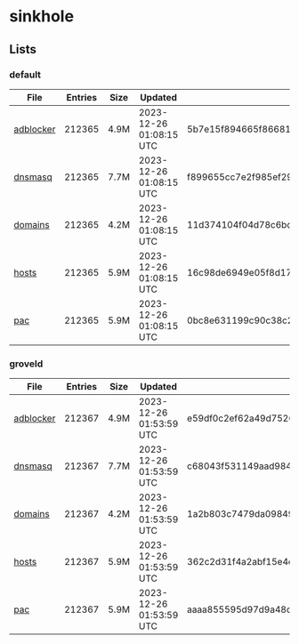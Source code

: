 # sinkhole

## Lists

### default

|File|Entries|Size|Updated|Hash|
|-|-|-|-|-|
|[adblocker](https://raw.githubusercontent.com/groveld/sinkhole/lists/default/adblocker.txt)|212365|4.9M|2023-12-26 01:08:15 UTC|5b7e15f894665f866812e24ad726561d515f536779e06cba03dbbceb5001da5a|
|[dnsmasq](https://raw.githubusercontent.com/groveld/sinkhole/lists/default/dnsmasq.txt)|212365|7.7M|2023-12-26 01:08:15 UTC|f899655cc7e2f985ef29f069b645ce9b30098905210ab625489662986030ade0|
|[domains](https://raw.githubusercontent.com/groveld/sinkhole/lists/default/domains.txt)|212365|4.2M|2023-12-26 01:08:15 UTC|11d374104f04d78c6bdc07fb42eb98075bb571ee550e64c941b5b262e4b6b279|
|[hosts](https://raw.githubusercontent.com/groveld/sinkhole/lists/default/hosts.txt)|212365|5.9M|2023-12-26 01:08:15 UTC|16c98de6949e05f8d1768daf5e116e061ab7a25848ba96bf599e3e172d2fd9ed|
|[pac](https://raw.githubusercontent.com/groveld/sinkhole/lists/default/pac.txt)|212365|5.9M|2023-12-26 01:08:15 UTC|0bc8e631199c90c38c2159b99333e99c9fbe945f020d7ce5f333f8570b89cb73|

### groveld

|File|Entries|Size|Updated|Hash|
|-|-|-|-|-|
|[adblocker](https://raw.githubusercontent.com/groveld/sinkhole/lists/groveld/adblocker.txt)|212367|4.9M|2023-12-26 01:53:59 UTC|e59df0c2ef62a49d75268f99b7fc11cf1d6cc3a1d6fe25c14f67945efcbf570e|
|[dnsmasq](https://raw.githubusercontent.com/groveld/sinkhole/lists/groveld/dnsmasq.txt)|212367|7.7M|2023-12-26 01:53:59 UTC|c68043f531149aad9848cd9ba364ea6758de3f42ee71f629e6d65b0a3d7c0acf|
|[domains](https://raw.githubusercontent.com/groveld/sinkhole/lists/groveld/domains.txt)|212367|4.2M|2023-12-26 01:53:59 UTC|1a2b803c7479da09849149ce8b15b7154b71d02867bbc453f993975b780354d6|
|[hosts](https://raw.githubusercontent.com/groveld/sinkhole/lists/groveld/hosts.txt)|212367|5.9M|2023-12-26 01:53:59 UTC|362c2d31f4a2abf15e4c12c1ff7e7382f9ae374b5d7fb31db57be7015b319cea|
|[pac](https://raw.githubusercontent.com/groveld/sinkhole/lists/groveld/pac.txt)|212367|5.9M|2023-12-26 01:53:59 UTC|aaaa855595d97d9a48d5cf03c3deb5c3615679264e4c49ca4510fd1d5200d2aa|
